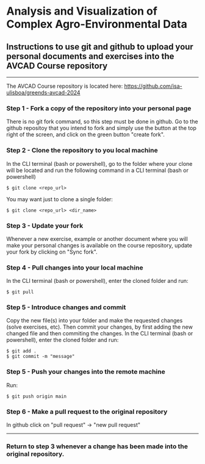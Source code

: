 # Analysis and Visualization of Complex Agro-Environmental Data

## Instructions to use git and github to upload your personal documents and exercises into the AVCAD Course repository

---
The AVCAD Course repository is located here: https://github.com/isa-ulisboa/greends-avcad-2024


### Step 1 - Fork a copy of the repository into your personal page

There is no git fork command, so this step must be done in github. Go to the github repositoy that you intend to fork and simply use the button at the top right of the screen, and click on the green button "create fork".


### Step 2 - Clone the repository to you local machine

In the CLI terminal (bash or powershell), go to the folder where your clone will be located and run the following command in a CLI terminal (bash or powershell)
```
$ git clone <repo_url>
```
You may want just to clone a single folder:
```
$ git clone <repo_url> <dir_name>
```

### Step 3 - Update your fork

Whenever a new exercise, example or another document where you will make your personal changes is available on the course repository, update your fork by clicking on "Sync fork".

### Step 4 - Pull changes into your local machine

In the CLI terminal (bash or powershell), enter the cloned folder and run:
```
$ git pull
```

### Step 5 - Introduce changes and commit

Copy the new file(s) into your folder and make the requested changes (solve exercises, etc). Then commit your changes, by first adding the new changed file and then commiting the changes. In the CLI terminal (bash or powershell), enter the cloned folder and run:
```
$ git add .
$ git commit -m "message"
```

### Step 5 - Push your changes into the remote machine

Run:
```
$ git push origin main
```

### Step 6 - Make a pull request to the original repository

In github click on "pull request" -> "new pull request"

---
### Return to step 3 whenever a change has been made into the original repository.


